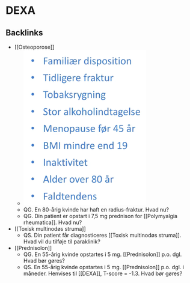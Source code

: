 # DEXA

## Backlinks
* [[Osteoporose]]
	* ![](BearImages/3232BB4D-D262-471A-9694-FFA4DF099B5D-37279-0000628EA827A2FD/29201D9E-F13F-4DFF-AC3B-7289C7516A9B.png)
	* QG. En 80-årig kvinde har haft en radius-fraktur. Hvad nu?
	* QG. Din patient er opstart i 7,5 mg prednison for [[Polymyalgia rheumatica]]. Hvad nu?
* [[Toxisk multinodøs struma]]
	* QS. Din patient får diagnosticeres [[Toxisk multinodøs struma]]. Hvad vil du tilføje til paraklinik?
* [[Prednisolon]]
	* QG. En 55-årig kvinde opstartes i 5 mg. [[Prednisolon]] p.o. dgl. Hvad bør gøres?
	* QS. En 55-årig kvinde opstartes i 5 mg. [[Prednisolon]] p.o. dgl. i måneder. Henvises til [[DEXA]], T-score = -1.3. Hvad bør gøres?

<!-- {BearID:B8390DF0-9D2C-4B41-85A3-126CD0E8597B-83502-00005DB7FEF52982} -->

